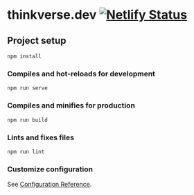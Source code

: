 # thinkverse.dev [![Netlify Status](https://api.netlify.com/api/v1/badges/f27d3eb4-a495-4035-898c-ce027e6d579b/deploy-status)](https://app.netlify.com/sites/hungry-mayer-c83b68/deploys)

## Project setup
```
npm install
```

### Compiles and hot-reloads for development
```
npm run serve
```

### Compiles and minifies for production
```
npm run build
```

### Lints and fixes files
```
npm run lint
```

### Customize configuration
See [Configuration Reference](https://cli.vuejs.org/config/).
